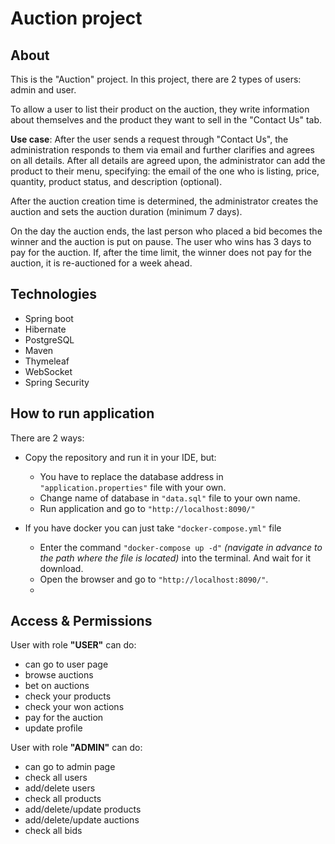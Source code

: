 # Auction project
## About
This is the "Auction" project. In this project, there are 2 types of users: admin and user.

To allow a user to list their product on the auction, they write information about themselves and the product they want to sell in the "Contact Us" tab.

__Use case__:
After the user sends a request through "Contact Us", the administration responds to them via email and further clarifies and agrees on all details.
After all details are agreed upon, the administrator can add the product to their menu, specifying: the email of the one who is listing, price, quantity, product status, and description (optional).

After the auction creation time is determined, the administrator creates the auction and sets the auction duration (minimum 7 days).

On the day the auction ends, the last person who placed a bid becomes the winner and the auction is put on pause. The user who wins has 3 days to pay for the auction. If, after the time limit, the winner does not pay for the auction, it is re-auctioned for a week ahead.
## Technologies
- Spring boot
- Hibernate
- PostgreSQL
- Maven
- Thymeleaf
- WebSocket
- Spring Security
  
## How to run application
There are 2 ways:
- Copy the repository and run it in your IDE, but:
    - You have to replace the database address in `"application.properties"` file with your own.
    - Change name of database in `"data.sql"` file to your own name.
    - Run application and go to `"http://localhost:8090/"`

- If you have docker you can just take `"docker-compose.yml"` file
    - Enter the command `"docker-compose up -d"` *(navigate in advance to the path where the file is located)* into the terminal. And wait for it download.
    - Open the browser and go to `"http://localhost:8090/"`.
    - 

## Access & Permissions
User with role __"USER"__ can do:

- can go to user page
- browse auctions
- bet on auctions
- check your products
- check your won actions
- pay for the auction
- update profile

User with role __"ADMIN"__ can do:

- can go to admin page
- check all users
- add/delete users
- check all products
- add/delete/update products
- add/delete/update auctions
- check all bids

